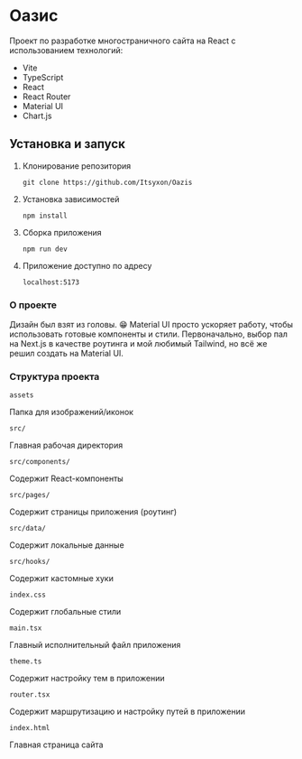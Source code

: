 # Оазис

Проект по разработке многостраничного сайта на React с использованием технологий:

- Vite
- TypeScript
- React
- React Router
- Material UI
- Chart.js

## Установка и запуск

1. Клонирование репозитория

   `git clone https://github.com/Itsyxon/Oazis`

2. Установка зависимостей
   
   `npm install`

3. Сборка приложения
   
   `npm run dev`

4. Приложение доступно по адресу
   
   `localhost:5173`

### О проекте

Дизайн был взят из головы. 😁 Material UI просто ускоряет работу, чтобы использовать готовые компоненты и стили. Первоначально, выбор пал на Next.js в качестве роутинга и мой любимый Tailwind, но всё же решил создать на Material UI.

### Структура проекта

`assets`

Папка для изображений/иконок

`src/`

Главная рабочая директория

`src/components/`

Содержит React-компоненты

`src/pages/`

Содержит страницы приложения (роутинг)

`src/data/`

Содержит локальные данные

```src/hooks/```

Содержит кастомные хуки

`index.css`

Содержит глобальные стили

`main.tsx`

Главный исполнительный файл приложения

`theme.ts`

Содержит настройку тем в приложении

`router.tsx`

Содержит маршрутизацию и настройку путей в приложении

`index.html`

Главная страница сайта

